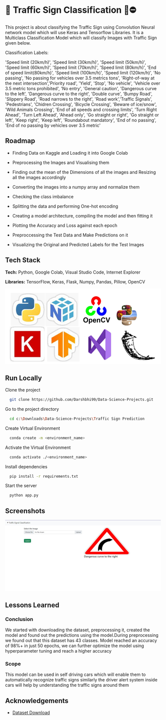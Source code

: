 
# 🚦 Traffic Sign Classification 🚸⛔

This project is about classifying the Traffic Sign using
Convolution Neural network model which will use Keras 
and Tensorflow Libraries. It is a Multiclass Classification Model 
which will classify Images with Traffic Sign given below.

Classification Labels:

'Speed limit (20km/h)', 'Speed limit (30km/h)', 'Speed limit (50km/h)', 'Speed limit (60km/h)',
'Speed limit (70km/h)', 'Speed limit (80km/h)', 'End of speed limit(80km/h)', 'Speed limit (100km/h)',
'Speed limit (120km/h)', 'No passing', 'No passing for vehicles over 3.5 metrics tons',
'Right-of-way at the next intersection','Priority road', 'Yield', 'Stop', 'No vehicle',
'Vehicle over 3.5 metric tons prohibited', 'No entry', 'General caution', 'Dangerous curve to the left',
'Dangerous curve to the right', 'Double curve', 'Bumpy Road', 'Slippery Road', 'Road narrows to the right',
'Road work','Traffic Signals', 'Pedestrians', 'Chidren Crossing', 'Bicycle Crossing', 'Beware of ice/snow',
'Wild Animals Crossing', 'End of all speeds and crossing limits', 'Turn Right Ahead', 'Turn Left Ahead',
'Ahead only', 'Go straight or right', 'Go straight or left', 'Keep right', 'Keep left',
'Roundabout mandatory', 'End of no passing', 'End of no passing by vehicles over 3.5 metric'


## Roadmap

- Finding Data on Kaggle and Loading it into Google 
  Colab

- Preprocessing the Images and Visualising them

- Finding out the mean of the Dimensions of all 
  the images and Resizing all the images accordingly

- Converting the images into a numpy array and 
  normalize them 

- Checking the class imbalance

- Splitting the data and performing One-hot encoding

- Creating a model architecture, compiling the model 
  and then fitting it

- Plotting the Accuracy and Loss against each epoch

- Preproccessing the Test Data and Make Predictions 
  on it

- Visualizing the Original and Predicted Labels for 
  the Test Images  



## Tech Stack

**Tech:** Python, Google Colab, Visual Studio Code, 
          Internet Explorer

**Libraries:** TensorFlow, Keras, Flask, Numpy, Pandas,
               Pillow, OpenCV 


![Logo](https://raw.githubusercontent.com/Darshbhi99/Data-Science-Projects/main/Traffic%20Sign%20Prediction/logo.png)


## Run Locally

Clone the project

```bash
  git clone https://github.com/Darshbhi99/Data-Science-Projects.git
```

Go to the project directory

```bash
  cd c:\Downloads\Data-Science-Projects\Traffic Sign Prediction
```

Create Virtual Environment

```bash
  conda create -m <environment_name>
```

Activate the Virtual Environment

```bash
  conda activate ./<environment_name>
```

Install dependencies

```bash
  pip install -r requirements.txt
```

Start the server

```bash
  python app.py
```


## Screenshots

![App Screenshot](https://github.com/Darshbhi99/Data-Science-Projects/blob/main/Traffic%20Sign%20Prediction/static/Traffic%20Signal%20Classifier.jpg?raw=true)


## Lessons Learned

### Conclusion
We started with downloading the dataset, preprocessing it, 
created the model and found out the predictions using the
model.During preprocessing we found out that this dataset
has 43 classes. Model reached an accuracy of 98%+ in just
50 epochs, we can further optimize the model using hyperparameter
tuning and reach a higher accuracy

### Scope
This model can be used in self driving cars which will 
enable them to automatically recognize traffic signs 
similarly the driver alert system inside cars will help 
by understanding the traffic signs around them

## Acknowledgements

 - [Dataset Download](https://www.kaggle.com/datasets/meowmeowmeowmeowmeow/gtsrb-german-traffic-sign)


